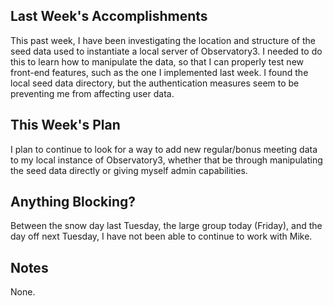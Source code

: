 ## Last Week's Accomplishments

This past week, I have been investigating the location and structure of the seed data used to instantiate a local server of Observatory3. I needed to do this to learn how to manipulate the data, so that I can properly test new front-end features, such as the one I implemented last week. I found the local seed data directory, but the authentication measures seem to be preventing me from affecting user data.

## This Week's Plan

I plan to continue to look for a way to add new regular/bonus meeting data to my local instance of Observatory3, whether that be through manipulating the seed data directly or giving myself admin capabilities.

## Anything Blocking?

Between the snow day last Tuesday, the large group today (Friday), and the day off next Tuesday, I have not been able to continue to work with Mike.

## Notes

None.
